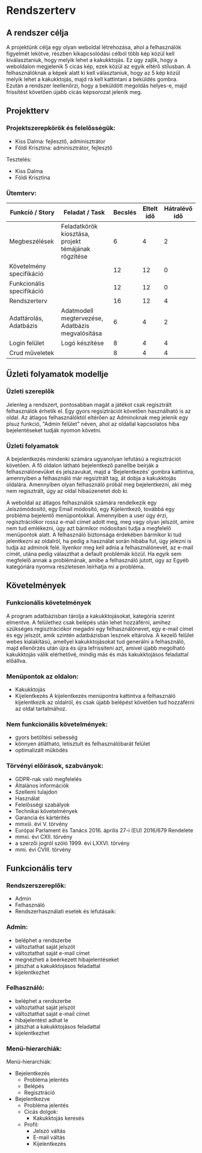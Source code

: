 # Rendszerterv

## A rendszer célja
A projektünk célja egy olyan weboldal létrehozása, ahol  a felhasználók figyelmét lekötve, részben kikapcsolódási célból több kép közül kell kiválasztaniuk, hogy melyik lehet a kakukktojás. 
Ez úgy zajlik, hogy a weboldalon megjelenik 5 cicás kép, ezek közül az egyik eltérő stílusban. A felhasználóknak a képek alatt ki kell választaniuk, hogy az 5 kép közül melyik lehet a kakukktojás, majd rá kell kattintani a beküldés gombra.
Ezután a rendszer leellenőrzi, hogy a beküldött megoldás helyes-e, majd frissítést követően újabb cicás képsorozat jelenik meg. 

## Projektterv
### Projektszerepkörök és felelősségük:
- Kiss Dalma: fejlesztő, adminisztrátor
- Földi Krisztina: adminisztrátor, fejlesztő

Tesztelés:
- Kiss Dalma
- Földi Krisztina

### Ütemterv:
| Funkció / Story | Feladat / Task | Becslés | Eltelt idő | Hátralévő idő |
| --- | --- | --- | --- | --- |
| Megbeszélések | Feladatkörök kiosztása, projekt témájának rögzítése | 6 | 4 | 2 |
| Követelmény specifikáció |  | 12 | 12 | 0 |
| Funkcionális specifikáció |  | 12 | 12 | 0 |
| Rendszerterv |  | 16 | 12 | 4 |
| Adattárolás, Adatbázis | Adatmodell megtervezése, Adatbázis megvalósítása | 6 | 4 | 2 |
| Login felület | Logó készítése | 8 | 4 | 4 |
| Crud műveletek |  | 8 | 4 | 4 |

## Üzleti folyamatok modellje
### Üzleti szereplők
Jelenleg a rendszert, pontosabban magát a játékot csak regisztrált felhasználók érhetik el. Egy gyors regsiztrációt követően használható is az oldal. Az átlagos felhasználóktól eltérően az Adminoknak meg jelenik egy plsuz funkció, "Admin felület" néven, ahol az oldallal kapcsolatos hiba bejelentéseket tudják nyomon követni.

### Üzleti folyamatok
A bejelentkezés mindenki számára ugyanolyan lefutású a regisztrációt követően. A fő oldalon látható bejelentkező panellbe beírják a felhasználónevüket és jelszavukat, majd a 'Bejelentkezés' gombra kattintva, amennyiben a felhasználó már regsiztrált tag, át dobja a kakukktojás oldalára. Amennyiben olyan felhasználó próbál meg bejelentkezni, aki még nem regisztrált, úgy az oldal hibaüzenetet dob ki. 

A weboldal az átlagos felhasználók számára rendelkezik egy Jelszómódosító, egy Email módosító, egy Kijelentkező, továbbá egy probléma bejelentő menüpontokkal. Amennyiben a user úgy érzi, regisztrációkor rossz e-mail címet adott meg, meg vagy olyan jelszót, amire nem tud emlékezni, úgy azt bármikor módosítani tudja a megfelelő menüpontok alatt. A felhasználó biztonsága érdekében bármikor ki tud jelentkezni az oldalról, ha pedig a használat során hibába fut, úgy jelezni is tudja az adminok felé. Ilyenkor meg kell adnia a felhasználónevét, az e-mail címét, utána pedig választhat a default problémák közül. Ha egyik sem megfelelő annak a problémának, amibe a felhasználó jutott, úgy az Egyéb kategóriára nyomva részletesen leírhatja mi a probléma.

## Követelmények
### Funkcionális követelmények

A program adatbázisban tárolja a kakukktojásokat, kategória szerint elmentve. A felülethez csak belépés után lehet hozzáférni, amihez szükséges regisztrációkor megadni egy felhasználónevet, egy e-mail címet és egy jelszót, amik szintén adatbázisban lesznek eltárolva. A kezelő felület webes kialakítású, amellyel kakukktojásokat tud generálni a felhasználó, majd ellenőrzés után újra és újra lefrissíteni azt, amivel újabb megolható kakukktojás válik elérhetővé, mindig más és más kakukktojásos feladattal előállva.

### Menüpontok az oldalon:

- Kakukktojás
- Kijelentkezés
A kijelentkezés menüpontra kattintva a felhasználó kijelentkezik az oldalról, és csak újabb belépést követően tud hozzáférni az oldal tartalmához.

### Nem funkcionális követelmények:

- gyors betöltési sebesség
- könnyen átlátható, letisztult és felhasználóbarát felület
- optimalizált működés

### Törvényi előírások, szabványok:

- GDPR-nak való megfelelés
- Általános információk
- Szellemi tulajdon
- Használat
- Felelősségi szabályok
- Technikai követelmények
- Garancia és kártérítés
- mmxiii. évi V. törvény
- Európai Parlament és Tanács 2016. április 27-i (EU) 2016/679 Rendelete
- mmxi. évi CXII. törvény
- a szerzői jogról szóló 1999. évi LXXVI. törvény
- mmi. évi CVIII. törvény

## Funkcionális terv
### Rendszerszereplők:

- Admin
- Felhasználó
- Rendszerhasználati esetek és lefutásaik:

### Admin:

- beléphet a rendszerbe
- változtathat saját jelszót
- változtathat saját e-mail címet
- megnézheti a beérkezett hibajelentéseket
- játszhat a kakukktojásos feladattal
- kijelentkezhet

### Felhasználó:

- beléphet a rendszerbe
- változtathat saját jelszót
- változtathat saját e-mail címet
- hibajelentést adhat le
- játszhat a kakukktojásos feladattal
- kijelentkezhet


### Menü-hierarchiák:
Menü-hierarchiák:

- Bejelentkezés
    - Probléma jelentés
    - Belépés
    - Regisztráció
- Bejelentkezve
    - Probléma jelentés
    - Cicás dolgok:
        - Kakukktojás keresés
    - Profil:
        - Jelszó váltás
        - E-mail váltás
        - Kijelentkezés
